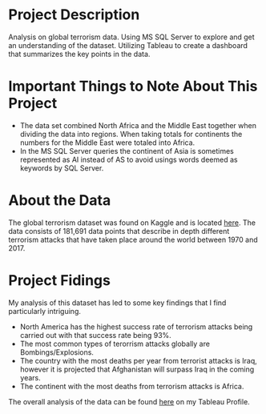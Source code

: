 
# Project Description
Analysis on global terrorism data. Using MS SQL Server to explore and get an understanding of the dataset. Utilizing Tableau to create a dashboard that summarizes the key points in the data.

# Important Things to Note About This Project
  - The data set combined North Africa and the Middle East together when dividing the data into regions. When taking totals for continents the numbers for the Middle East were totaled into Africa.
  - In the MS SQL Server queries the continent of Asia is sometimes represented as AI instead of AS to avoid usings words deemed as keywords by SQL Server.

# About the Data
The global terrorism dataset was found on Kaggle and is located [here](https://www.kaggle.com/datasets/START-UMD/gtd). The data consists of 181,691 data points that describe in depth different terrorism attacks that have taken place around the world between 1970 and 2017. 

# Project Fidings

My analysis of this dataset has led to some key findings that I find particularly intriguing.
  - North America has the highest success rate of terrorism attacks being carried out with that success rate being 93%. 
  - The most common types of terorrism attacks globally are Bombings/Explosions.
  - The country with the most deaths per year from terrorist attacks is Iraq, however it is projected that Afghanistan will surpass Iraq in the coming years.
  - The continent with the most deaths from terrorism attacks is Africa.
  
The overall analysis of the data can be found [here](https://public.tableau.com/app/profile/jacob.davison/viz/GlobalTerrorismData_16619501106310/Dashboard1) on my Tableau Profile.
 


